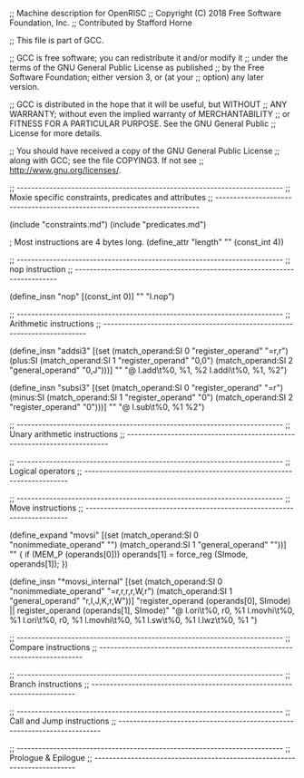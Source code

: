 ;; Machine description for OpenRISC
;; Copyright (C) 2018 Free Software Foundation, Inc.
;; Contributed by Stafford Horne

;; This file is part of GCC.

;; GCC is free software; you can redistribute it and/or modify it
;; under the terms of the GNU General Public License as published
;; by the Free Software Foundation; either version 3, or (at your
;; option) any later version.

;; GCC is distributed in the hope that it will be useful, but WITHOUT
;; ANY WARRANTY; without even the implied warranty of MERCHANTABILITY
;; or FITNESS FOR A PARTICULAR PURPOSE.  See the GNU General Public
;; License for more details.

;; You should have received a copy of the GNU General Public License
;; along with GCC; see the file COPYING3.  If not see
;; <http://www.gnu.org/licenses/>.

;; -------------------------------------------------------------------------
;; Moxie specific constraints, predicates and attributes
;; -------------------------------------------------------------------------

(include "constraints.md")
(include "predicates.md")

; Most instructions are 4 bytes long.
(define_attr "length" "" (const_int 4))

;; -------------------------------------------------------------------------
;; nop instruction
;; -------------------------------------------------------------------------

(define_insn "nop"
  [(const_int 0)]
  ""
  "l.nop")

;; -------------------------------------------------------------------------
;; Arithmetic instructions
;; -------------------------------------------------------------------------

(define_insn "addsi3"
  [(set (match_operand:SI 0 "register_operand" "=r,r")
	  (plus:SI
	   (match_operand:SI 1 "register_operand" "0,0")
	   (match_operand:SI 2 "general_operand" "0,J")))]
  ""
  "@
  l.add\t%0, %1, %2
  l.addi\t%0, %1, %2")

(define_insn "subsi3"
  [(set (match_operand:SI 0 "register_operand" "=r")
	  (minus:SI
	   (match_operand:SI 1 "register_operand" "0")
	   (match_operand:SI 2 "register_operand" "0")))]
  ""
  "@
  l.sub\t%0, %1 %2")

;; -------------------------------------------------------------------------
;; Unary arithmetic instructions
;; -------------------------------------------------------------------------

;; -------------------------------------------------------------------------
;; Logical operators
;; -------------------------------------------------------------------------

;; -------------------------------------------------------------------------
;; Move instructions
;; -------------------------------------------------------------------------

(define_expand "movsi"
  [(set (match_operand:SI 0 "nonimmediate_operand" "")
	(match_operand:SI 1 "general_operand" ""))]
  ""
{
  if (MEM_P (operands[0]))
    operands[1] = force_reg (SImode, operands[1]);
})

(define_insn "*movsi_internal"
  [(set (match_operand:SI 0 "nonimmediate_operand" "=r,r,r,r,W,r")
	(match_operand:SI 1 "general_operand" "r,I,J,K,r,W"))]
  "register_operand (operands[0], SImode) || register_operand (operands[1], SImode)"
  "@
   l.ori\t%0, r0, %1
   l.movhi\t%0, %1
   l.ori\t%0, r0, %1
   l.movhi\t%0, %1
   l.sw\t%0, %1
   l.lwz\t%0, %1
")


;; -------------------------------------------------------------------------
;; Compare instructions
;; -------------------------------------------------------------------------

;; -------------------------------------------------------------------------
;; Branch instructions
;; -------------------------------------------------------------------------

;; -------------------------------------------------------------------------
;; Call and Jump instructions
;; -------------------------------------------------------------------------

;; -------------------------------------------------------------------------
;; Prologue & Epilogue
;; -------------------------------------------------------------------------

